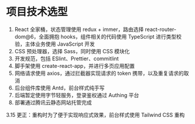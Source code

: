 # 项目技术选型

1. React 全家桶，状态管理使用 redux + immer，路由选择 react-router-dom@6，全面拥抱 hooks，组件相关的代码使用 TypeScript 进行类型校验，主体业务使用 JavaScript 开发
2. CSS 预处理器，选择 Sass，同时使用 CSS 模块化
3. 开发规范，包括 ESlint、Prettier、commitlint
4. 脚手架使用 create-react-app，并进行多页应用配置
5. 网络请求使用 axios，通过拦截器实现请求的 token 携带，以及重复请求的取消
6. 后台组件库使用 Antd，前台样式纯手写
7. 后端暂定使用字节轻服务，登录鉴权通过 Authing 平台
8. 部署通过腾讯云静态网站托管完成

3.15 更正：重构时为了便于实现响应式效果，前台样式使用 Tailwind CSS 重构
